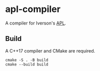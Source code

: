 # apl-compiler

A compiler for Iverson's [APL](https://en.wikipedia.org/wiki/APL_(programming_language)).

## Build

A C++17 compiler and CMake are required.

```
cmake -S . -B build
cmake --build build
```
